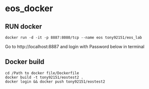 # eos_docker

## RUN docker 
```
docker run -d -it -p 8887:8080/tcp --name eos tony92151/eos_lab
```

Go to http://localhost:8887 and login with Password below in terminal

## Docker build

```
cd /Path to docker file/Dockerfile
docker build -t tony92151/eostest2 .
docker login && docker push tony92151/eostest2
```
